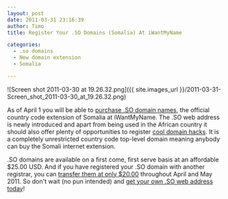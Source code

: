 ```yaml
---
layout: post
date: 2011-03-31 23:16:39
author: Timo
title: Register Your .SO Domains (Somalia) At iWantMyName

categories:
  - .so domains
  - New domain extension
  - Somalia

---
```


![Screen shot 2011-03-30 at 19.26.32.png]({{ site.images_url }}/2011-03-31-Screen_shot_2011-03-30_at_19.26.32.png)

As of April 1 you will be able to [purchase .SO domain names](https://iwantmyname.com/domains/so-somali-domain-name-registration-for-somalia), the official country code extension of Somalia at iWantMyName. The .SO web address is newly introduced and apart from being used in the African country it should also offer plenty of opportunities to register [cool domain hacks](http://blog.iwantmyname.com/2009/05/how-to-find-a-domain-hack.html). It is a completely unrestricted country code top-level domain meaning anybody can buy the Somali internet extension.

.SO domains are available on a first come, first serve basis at an affordable $25.00 USD. And if you have registered your .SO domain with another registrar, you can [transfer them at only $20.00](https://iwantmyname.com/domains/so-domain-registrar-transfer-somalia) throughout April and May 2011. So don't wait (no pun intended) and [get your own .SO web address today](https://iwantmyname.com/domains/so-somali-domain-name-registration-for-somalia)!
